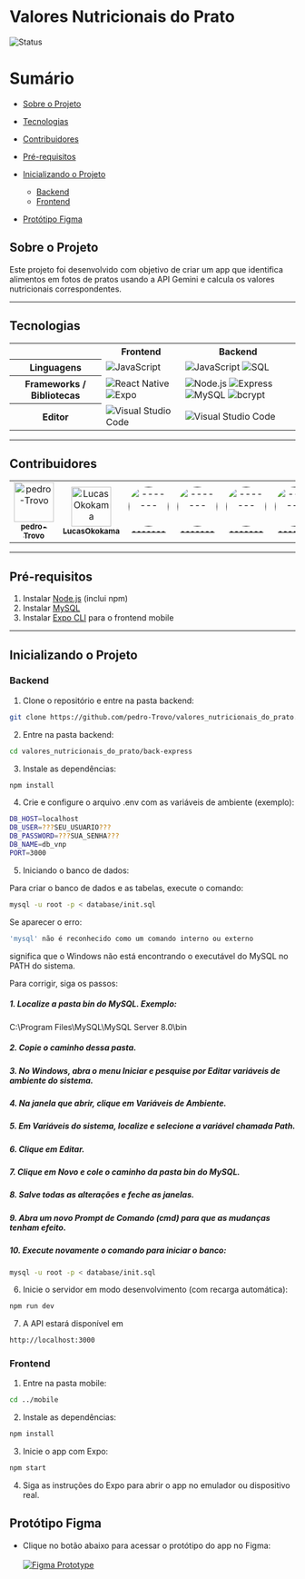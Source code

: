 # Valores Nutricionais do Prato
![Status](https://img.shields.io/badge/Status-Em%20Desenvolvimento-yellow)


# Sumário

* [Sobre o Projeto](#sobre-o-projeto)
* [Tecnologias](#tecnologias)
* [Contribuidores](#contribuidores)
* [Pré-requisitos](#pré-requisitos)
* [Inicializando o Projeto](#inicializando-o-projeto)

  * [Backend](#backend)
  * [Frontend](#frontend)
* [Protótipo Figma](#protótipo-figma)


## Sobre o Projeto

Este projeto foi desenvolvido com objetivo de criar um app que identifica alimentos em fotos de pratos usando a API Gemini e calcula os valores nutricionais correspondentes.



---

## Tecnologias

<table align="center">
  <tr>
    <th></th>
    <th>Frontend</th>
    <th>Backend</th>
  </tr>
  <tr>
    <th>Linguagens</th>
    <td>
      <img alt="JavaScript" src="https://img.shields.io/badge/javascript-%23F7DF1E.svg?style=for-the-badge&logo=javascript&logoColor=black"/>
    </td>
    <td>
      <img alt="JavaScript" src="https://img.shields.io/badge/javascript-%23F7DF1E.svg?style=for-the-badge&logo=javascript&logoColor=black"/>
      <img alt="SQL" src="https://img.shields.io/badge/sql-%23007ACC.svg?style=for-the-badge&logo=mysql&logoColor=white"/>
    </td>
  </tr>
  <tr>
    <th>Frameworks / Bibliotecas</th>
    <td>
      <img alt="React Native" src="https://img.shields.io/badge/react--native-%2300D8FF.svg?style=for-the-badge&logo=react&logoColor=white"/>
      <img alt="Expo" src="https://img.shields.io/badge/expo-1B1F23.svg?style=for-the-badge&logo=expo&logoColor=white"/>
    </td>
    <td>
      <img alt="Node.js" src="https://img.shields.io/badge/node.js-%23339933.svg?style=for-the-badge&logo=node.js&logoColor=white"/>
      <img alt="Express" src="https://img.shields.io/badge/express.js-%23404d59.svg?style=for-the-badge"/>
      <img alt="MySQL" src="https://img.shields.io/badge/mysql-4479A1.svg?style=for-the-badge&logo=mysql&logoColor=white"/>
      <img alt="bcrypt" src="https://img.shields.io/badge/bcrypt-%23000.svg?style=for-the-badge&logo=npm&logoColor=white"/>
    </td>
  </tr>
  <tr>
    <th>Editor</th>
    <td>
      <img alt="Visual Studio Code" src="https://img.shields.io/badge/Visual%20Studio%20Code-0078d7.svg?style=for-the-badge&logo=visual-studio-code&logoColor=white"/>
    </td>
    <td>
      <img alt="Visual Studio Code" src="https://img.shields.io/badge/Visual%20Studio%20Code-0078d7.svg?style=for-the-badge&logo=visual-studio-code&logoColor=white"/>
    </td>
  </tr>
</table>

---
## Contribuidores

<table>
  <tr>
    <td align="center">
      <a href="https://github.com/pedro-Trovo">
        <img src="https://github.com/pedro-Trovo.png?=size70" width="70" alt="pedro-Trovo" />
        <br />
        <sub><b>pedro-Trovo</b></sub>
      </a>
    </td>
    <td align="center">
      <a href="https://github.com/LucasOkokama">
        <img src="https://github.com/LucasOkokama.png?size=70" width="70" alt="LucasOkokama" />
        <br />
        <sub><b>LucasOkokama</b></sub>
      </a>
    </td>
    <td align="center">
      <a href="">
        <img src="" width="70" style="border-radius:50%;" alt="-------" />
        <br />
        <sub><b>-------</b></sub>
      </a>
    </td>
    <td align="center">
      <a href="">
        <img src="" width="70" style="border-radius:50%;" alt="-------" />
        <br />
        <sub><b>-------</b></sub>
      </a>
    </td>
    <td align="center">
      <a href="">
        <img src="" width="70" style="border-radius:50%;" alt="-------" />
        <br />
        <sub><b>-------</b></sub>
      </a>
    </td>
    <td align="center">
      <a href="">
        <img src="" width="70" style="border-radius:50%;" alt="-------" />
        <br />
        <sub><b>-------</b></sub>
      </a>
    </td>
  </tr>
</table>

---

## Pré-requisitos

1. Instalar [Node.js](https://nodejs.org/) (inclui npm)
2. Instalar [MySQL](https://dev.mysql.com/downloads/mysql/)
3. Instalar [Expo CLI](https://docs.expo.dev/get-started/installation/) para o frontend mobile


---

## Inicializando o Projeto

### Backend

1. Clone o repositório e entre na pasta backend:

```bash
git clone https://github.com/pedro-Trovo/valores_nutricionais_do_prato.git
```

2. Entre na pasta backend:

```bash
cd valores_nutricionais_do_prato/back-express
```

3. Instale as dependências:

```bash
npm install
```

4. Crie e configure o arquivo .env com as variáveis de ambiente (exemplo):
```bash
DB_HOST=localhost
DB_USER=???SEU_USUARIO???
DB_PASSWORD=???SUA_SENHA???
DB_NAME=db_vnp
PORT=3000
```


5. Iniciando o banco de dados: 

Para criar o banco de dados e as tabelas, execute o comando:
```bash
mysql -u root -p < database/init.sql
```
Se aparecer o erro:
```bash
'mysql' não é reconhecido como um comando interno ou externo
```
significa que o Windows não está encontrando o executável do MySQL no PATH do sistema.

Para corrigir, siga os passos:

#####  1. Localize a pasta bin do MySQL. Exemplo:
C:\Program Files\MySQL\MySQL Server 8.0\bin

##### 2. Copie o caminho dessa pasta.

##### 3. No Windows, abra o menu Iniciar e pesquise por Editar variáveis de ambiente do sistema.

##### 4. Na janela que abrir, clique em Variáveis de Ambiente.

##### 5. Em Variáveis do sistema, localize e selecione a variável chamada Path.

##### 6. Clique em Editar.

##### 7. Clique em Novo e cole o caminho da pasta bin do MySQL.

##### 8. Salve todas as alterações e feche as janelas.

##### 9. Abra um novo Prompt de Comando (cmd) para que as mudanças tenham efeito.

##### 10. Execute novamente o comando para iniciar o banco:

```bash
mysql -u root -p < database/init.sql
```


6. Inicie o servidor em modo desenvolvimento (com recarga automática):
```bash
npm run dev
```
7. A API estará disponível em 
```bash
http://localhost:3000
```

### Frontend
1. Entre na pasta mobile:
```bash
cd ../mobile
```
2. Instale as dependências:
```bash
npm install
```
3. Inicie o app com Expo:
```bash
npm start
```

4. Siga as instruções do Expo para abrir o app no emulador ou dispositivo real.

## Protótipo Figma
- Clique no botão abaixo para acessar o protótipo do app no Figma:
<br> <br>
[![Figma Prototype](https://img.shields.io/badge/Figma-Prot%C3%B3tipo-blue?logo=figma)](https://www.figma.com/proto/kbsADu9RapNf2PGsgVe4z5/NutriApp?node-id=1-9&p=f&t=DzcY7YnjhHRYmXEi-1&scaling=contain&content-scaling=fixed&page-id=0%3A1)


